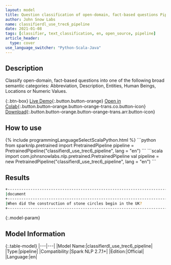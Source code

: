 ```yaml
---
layout: model
title: Question classification of open-domain, fact-based questions Pipeline - TREC6
author: John Snow Labs
name: classifierdl_use_trec6_pipeline
date: 2021-01-08
tags: [classifier, text_classification, en, open_source, pipeline]
article_header:
  type: cover
use_language_switcher: "Python-Scala-Java"
---
```


## Description

Classify open-domain, fact-based questions into one of the following broad semantic categories: Abbreviation, Description, Entities, Human Beings, Locations or Numeric Values.

{:.btn-box}
[Live Demo](https://demo.johnsnowlabs.com/public/CLASSIFICATION_EN_TREC/){:.button.button-orange}
[Open in Colab](https://colab.research.google.com/github/JohnSnowLabs/spark-nlp-workshop/blob/master/tutorials/streamlit_notebooks/CLASSIFICATION_EN_TREC.ipynb){:.button.button-orange.button-orange-trans.co.button-icon}
[Download](https://s3.amazonaws.com/auxdata.johnsnowlabs.com/public/models/classifierdl_use_trec6_pipeline_en_2.7.1_2.4_1610119335714.zip){:.button.button-orange.button-orange-trans.arr.button-icon}

## How to use



<div class="tabs-box" markdown="1">
{% include programmingLanguageSelectScalaPython.html %}
```python
from sparknlp.pretrained import PretrainedPipeline 
pipeline = PretrainedPipeline("classifierdl_use_trec6_pipeline", lang = "en") 
```
```scala
import com.johnsnowlabs.nlp.pretrained.PretrainedPipeline
val pipeline = new PretrainedPipeline("classifierdl_use_trec6_pipeline", lang = "en")
```
</div>

## Results

```bash
+------------------------------------------------------------------------------------------------+------------+
|document                                                                                        |class       |
+------------------------------------------------------------------------------------------------+------------+
|When did the construction of stone circles begin in the UK?                                     | NUM        |
+------------------------------------------------------------------------------------------------+------------+
```

{:.model-param}
## Model Information

{:.table-model}
|---|---|
|Model Name:|classifierdl_use_trec6_pipeline|
|Type:|pipeline|
|Compatibility:|Spark NLP 2.7.1+|
|Edition:|Official|
|Language:|en|